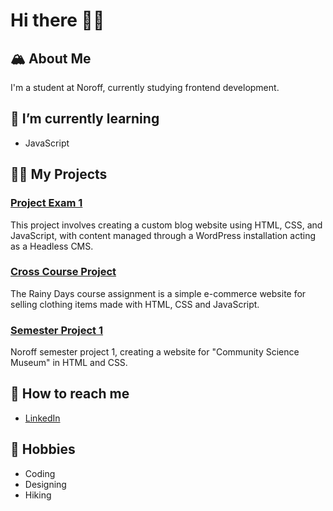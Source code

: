 # Hi there 👋🏼

## 🏔️ About Me
I'm a student at Noroff, currently studying frontend development.

## 🌱 I’m currently learning
- JavaScript

## 🧗🏼 My Projects
### [Project Exam 1](https://github.com/Noroff-FEU-Assignments/project-exam-1-SanderNilsen)
This project involves creating a custom blog website using HTML, CSS, and JavaScript, with content managed through a WordPress installation acting as a Headless CMS.

### [Cross Course Project](https://github.com/SanderNilsen/RainyDays)
The Rainy Days course assignment is a simple e-commerce website for selling clothing items made with HTML, CSS and JavaScript.

### [Semester Project 1](https://github.com/SanderNilsen/Semester-Project-1)
Noroff semester project 1, creating a website for "Community Science Museum" in HTML and CSS.

## 🦉 How to reach me
- [LinkedIn](https://www.linkedin.com/in/sandernilsen/)

## 🥾 Hobbies
- Coding
- Designing
- Hiking
